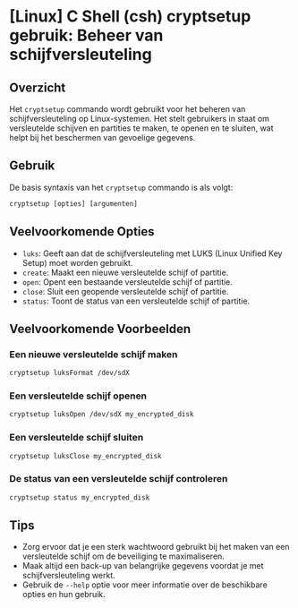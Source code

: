 # [Linux] C Shell (csh) cryptsetup gebruik: Beheer van schijfversleuteling

## Overzicht
Het `cryptsetup` commando wordt gebruikt voor het beheren van schijfversleuteling op Linux-systemen. Het stelt gebruikers in staat om versleutelde schijven en partities te maken, te openen en te sluiten, wat helpt bij het beschermen van gevoelige gegevens.

## Gebruik
De basis syntaxis van het `cryptsetup` commando is als volgt:

```csh
cryptsetup [opties] [argumenten]
```

## Veelvoorkomende Opties
- `luks`: Geeft aan dat de schijfversleuteling met LUKS (Linux Unified Key Setup) moet worden gebruikt.
- `create`: Maakt een nieuwe versleutelde schijf of partitie.
- `open`: Opent een bestaande versleutelde schijf of partitie.
- `close`: Sluit een geopende versleutelde schijf of partitie.
- `status`: Toont de status van een versleutelde schijf of partitie.

## Veelvoorkomende Voorbeelden

### Een nieuwe versleutelde schijf maken
```csh
cryptsetup luksFormat /dev/sdX
```

### Een versleutelde schijf openen
```csh
cryptsetup luksOpen /dev/sdX my_encrypted_disk
```

### Een versleutelde schijf sluiten
```csh
cryptsetup luksClose my_encrypted_disk
```

### De status van een versleutelde schijf controleren
```csh
cryptsetup status my_encrypted_disk
```

## Tips
- Zorg ervoor dat je een sterk wachtwoord gebruikt bij het maken van een versleutelde schijf om de beveiliging te maximaliseren.
- Maak altijd een back-up van belangrijke gegevens voordat je met schijfversleuteling werkt.
- Gebruik de `--help` optie voor meer informatie over de beschikbare opties en hun gebruik.